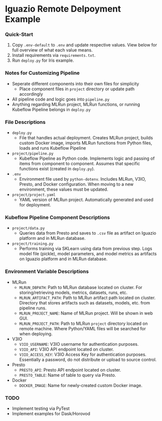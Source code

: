 # Iguazio Remote Delpoyment Example

### Quick-Start
1. Copy `.env-default` to `.env` and update respective values. View below for full overview of what each value means.
2. Install requirements via `requirements.txt`.
3. Run `deploy.py` for Iris example.

### Notes for Customizing Pipeline
- Seperate different components into their own files for simplicity
    - Place component files in `project` directory or update path accordingly
- All pipeline code and logic goes into `pipeline.py`
- Anything regarding MLRun project, MLRun functions, or running Kubeflow Pipeline belongs in `deploy.py`

### File Descriptions
- `deploy.py`
    - File that handles actual deployment. Creates MLRun project, builds custom Docker image, imports MLRun functions from Python files, loads and runs Kubeflow Pipeline
- `project/pipeline.py`
    - Kubeflow Pipeline as Python code. Implements logic and passing of items from component to component. Assumes that specific functions exist (created in `deploy.py`).
- `.env`
    - Environment file used by `python-dotenv`. Includes MLRun, V3IO, Presto, and Docker configuration. When moving to a new environment, these values must be updated.
- `project/project.yaml`
    - YAML version of MLRun project. Automatically generated and used for deployment.

### Kubeflow Pipeline Component Descriptions
- `project/data.py`
    - Queries data from Presto and saves to `.csv` file as artifact on Iguazio platform and in MLRun database.
- `project/training.py`
    - Performs training via SKLearn using data from previous step. Logs model file (pickle), model parameters, and model metrics as artifacts on Iguazio platform and in MLRun database.

### Environment Variable Descriptions
- MLRun
    - `MLRUN_DBPATH`: Path to MLRun database located on cluster. For storing/retrieving models, metrics, datasets, runs, etc.
    - `MLRUN_ARTIFACT_PATH`: Path to MLRun artifact path located on cluster. Directory that stores artifacts such as datasets, models, etc. from pipeline runs.
    - `MLRUN_PROJECT_NAME`: Name of MLRun project. Will be shown in web GUI.
    - `MLRUN_PROJECT_PATH`: Path to MLRun `project` directory located on remote machine. Where Python/YAML files will be searched for when deploying.
- V3IO
    - `V3IO_USERNAME`: V3IO username for authentication purposes.
    - `V3IO_API`: V3IO API endpoint located on cluster.
    - `V3IO_ACCESS_KEY`: V3IO Access Key for authentication purposes. Essentially a password, do not distribute or upload to source control.
- Presto
    - `PRESTO_API`: Presto API endpoint located on cluster.
    - `PRESTO_TABLE`: Name of table to query via Presto.
- Docker
    - `DOCKER_IMAGE`: Name for newly-created custom Docker image.

### TODO
- Implement testing via PyTest
- Implement examples for Dask/Horovod